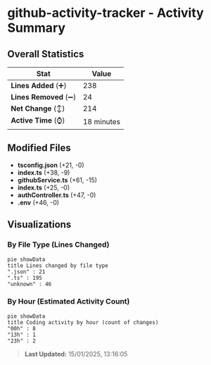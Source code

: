 # github-activity-tracker - Activity Summary 

## Overall Statistics

| Stat                   | Value                                                             |
| ---------------------- | ----------------------------------------------------------------- |
| **Lines Added** (➕)   | 238                                          |
| **Lines Removed** (➖) | 24                                        |
| **Net Change** (↕)    | 214                |
| **Active Time** (⌚)   | 18 minutes |


## Modified Files
- **tsconfig.json** (+21, -0)
- **index.ts** (+38, -9)
- **githubService.ts** (+61, -15)
- **index.ts** (+25, -0)
- **authController.ts** (+47, -0)
- **.env** (+46, -0)

## Visualizations

### By File Type (Lines Changed)

```mermaid
pie showData
title Lines changed by file type
".json" : 21
".ts" : 195
"unknown" : 46
```

### By Hour (Estimated Activity Count)

```mermaid
pie showData
title Coding activity by hour (count of changes)
"00h" : 8
"13h" : 1
"23h" : 2
```


> **Last Updated:** 15/01/2025, 13:16:05